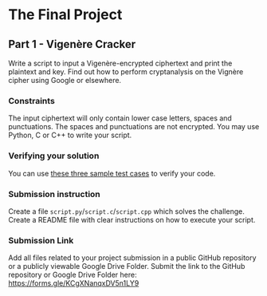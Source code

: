# The Final Project

## Part 1 - Vigenère Cracker

Write a script to input a Vigenère-encrypted ciphertext and print the plaintext and key. Find out how to perform cryptanalysis on the Vignère cipher using Google or elsewhere.

### Constraints
The input ciphertext will only contain lower case letters, spaces and punctuations. The spaces and punctuations are not encrypted. You may use Python, C or C++ to write your script.

### Verifying your solution
You can use [these three sample test cases](./samples.txt) to verify your code. 

### Submission instruction
Create a file `script.py`/`script.c`/`script.cpp` which solves the challenge. Create a README file with clear instructions on how to execute your script.

### Submission Link
Add all files related to your project submission in a public GitHub repository or a publicly viewable Google Drive Folder. Submit the link to the GitHub repository or Google Drive Folder here: https://forms.gle/KCgXNanqxDV5n1LY9
